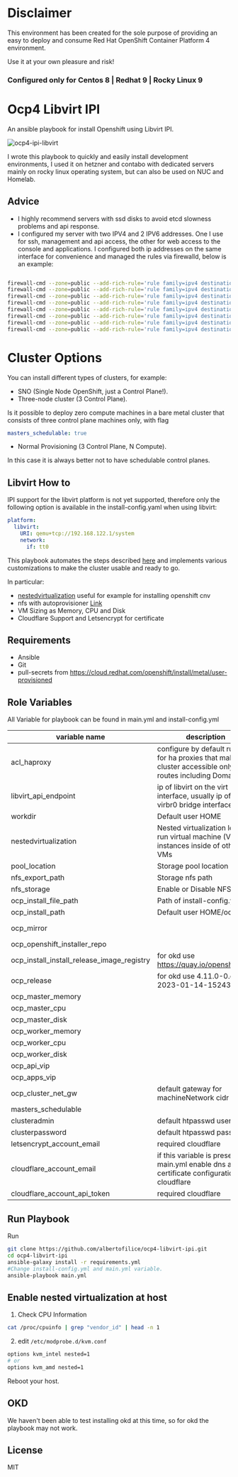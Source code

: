 Disclaimer
=========

This environment has been created for the sole purpose of providing an easy to deploy and consume Red Hat OpenShift Container Platform 4 environment.

Use it at your own pleasure and risk!

### **Configured only for Centos 8 | Redhat 9 | Rocky Linux 9**

Ocp4 Libvirt IPI
=========

An ansible playbook for install Openshift using Libvirt IPI.

![ocp4-ipi-libvirt](https://user-images.githubusercontent.com/35273403/226682889-f1b1eb20-e4c5-4f9c-b559-a93cc17fa032.png)

I wrote this playbook to quickly and easily install development environments, I used it on hetzner and contabo with dedicated servers mainly on rocky linux operating system, but can also be used on NUC and Homelab.

## Advice

- I highly recommend servers with ssd disks to avoid etcd slowness problems and api response.
- I configured my server with two IPV4 and 2 IPV6 addresses. One I use for ssh, management and api access, the other for web access to the console and applications. I configured both ip addresses on the same interface for convenience and managed the rules via firewalld, below is an example:

```bash

firewall-cmd --zone=public --add-rich-rule='rule family=ipv4 destination address=<PUBLIC IP>/24 service name=ssh reject' --permanent  
firewall-cmd --zone=public --add-rich-rule='rule family=ipv4 destination address=<PUBLIC IP>/24 service name=cockpit reject' --permanent  
firewall-cmd --zone=public --add-rich-rule='rule family=ipv4 destination address=<MANAGEMENT IP>/24 service name=http reject' --permanent  
firewall-cmd --zone=public --add-rich-rule='rule family=ipv4 destination address=<MANAGEMENT IP>/24 service name=https reject' --permanent  
firewall-cmd --zone=public --add-rich-rule='rule family=ipv4 destination address=<PUBLIC IP>/24 port port=9090 protocol=tcp  reject' --permanent
firewall-cmd --zone=public --add-rich-rule='rule family=ipv4 destination address=<PUBLIC IP>/24 port port=6443 protocol=tcp  reject' --permanent
firewall-cmd --zone=public --add-rich-rule='rule family=ipv4 destination address=<MANAGEMENT IP>/24 port port=80 protocol=tcp  reject' --permanent
firewall-cmd --zone=public --add-rich-rule='rule family=ipv4 destination address=<MANAGEMENT IP>/24 port port=443 protocol=tcp  reject' --permanent

```

Cluster Options
=========

You can install different types of clusters, for example:

- SNO (Single Node OpenShift, just a Control Plane!).
- Three-node cluster (3 Control Plane).

Is it possible to deploy zero compute machines in a bare metal cluster that consists of three control plane machines only, with flag
```yaml
masters_schedulable: true
```
- Normal Provisioning (3 Control Plane, N Compute).

In this case it is always better not to have schedulable control planes.

Libvirt How to
------------
IPI support for the libvirt platform is not yet supported, therefore only the following option is available in the install-config.yaml when using libvirt:

```yaml
platform:
  libvirt:
    URI: qemu+tcp://192.168.122.1/system
    network:
      if: tt0
```

This playbook automates the steps described [here](https://github.com/openshift/installer/blob/master/docs/dev/libvirt/README.md) and implements various customizations to make the cluster usable and ready to go.

In particular:

- [nestedvirtualization](#enable-nested-virtualization-at-host) useful for example for installing openshift cnv
- nfs with autoprovisioner [Link](https://github.com/kubernetes-sigs/nfs-subdir-external-provisioner/blob/master/README.md)
- VM Sizing as Memory, CPU and Disk
- Cloudflare Support and Letsencrypt for certificate

Requirements
------------

- Ansible
- Git
- pull-secrets from https://cloud.redhat.com/openshift/install/metal/user-provisioned


Role Variables
--------------

All Variable for playbook can be found in main.yml and install-config.yml

|variable name | description	| Default |
|--------------|----|----|
| acl_haproxy | configure by default rules for ha proxies that make the cluster accessible only for routes including Domain |  true |
| libvirt_api_endpoint |  ip of libvirt on the virt interface, usually ip of the virbr0 bridge interface    |  192.168.122.1 |
| workdir |   Default user HOME     |  ansible_env.HOME |
| nestedvirtualization |   Nested virtualization lets you run virtual machine (VM) instances inside of other VMs     |  true |
| pool_location |   Storage pool location   |  /var/lib/libvirt/openshift-images |
| nfs_export_path |   Storage nfs path |  /var/lib/libvirt/openshift-nfs |
| nfs_storage | Enable or Disable NFS |  true |
| ocp_install_file_path | Path of install-config.yml |  install-config.yml |
| ocp_install_path |   Default user HOME/ocp         |  {{ workdir }}/ocp |
| ocp_mirror |    |  https://mirror.openshift.com/pub/openshift-v4/clients/ocp |
| ocp_openshift_installer_repo |        |  https://github.com/openshift/installer |
| ocp_install_install_release_image_registry |    for okd use https://quay.io/openshift/okd    |  quay.io/openshift-release-dev/ocp-release |
| ocp_release |    for okd use 4.11.0-0.okd-2023-01-14-152430	   |  4.11.20 |
| ocp_master_memory |        |  24 |
| ocp_master_cpu |        |  8 |
| ocp_master_disk |        |  150 |
| ocp_worker_memory |        |  32 | 
| ocp_worker_cpu |        |  8 |
| ocp_worker_disk |        |  150 |
| ocp_api_vip |        |  192.168.126.11 |
| ocp_apps_vip |        |  192.168.126.51 |
| ocp_cluster_net_gw |  default gateway for machineNetwork cidr |  192.168.126.1 |
| masters_schedulable |        |  false
| clusteradmin |   default htpasswd user     |  |
| clusterpassword |    default htpasswd password     |  |
| letsencrypt_account_email |    required cloudflare   |  |
| cloudflare_account_email |    if this variable is present on main.yml enable dns and certificate configuration with cloudflare |  |
| cloudflare_account_api_token |   required cloudflare     |  |

Run Playbook
----------------

Run
```bash
git clone https://github.com/albertofilice/ocp4-libvirt-ipi.git
cd ocp4-libvirt-ipi
ansible-galaxy install -r requirements.yml
#Change install-config.yml and main.yml variable.
ansible-playbook main.yml
```

Enable nested virtualization at host
------------

1. Check CPU Information

```bash
cat /proc/cpuinfo | grep "vendor_id" | head -n 1
```

2. edit `/etc/modprobe.d/kvm.conf`

```bash
options kvm_intel nested=1
# or 
options kvm_amd nested=1
```
Reboot your host.

OKD
----------------

We haven't been able to test installing okd at this time, so for okd the playbook may not work.

License
-------

MIT
